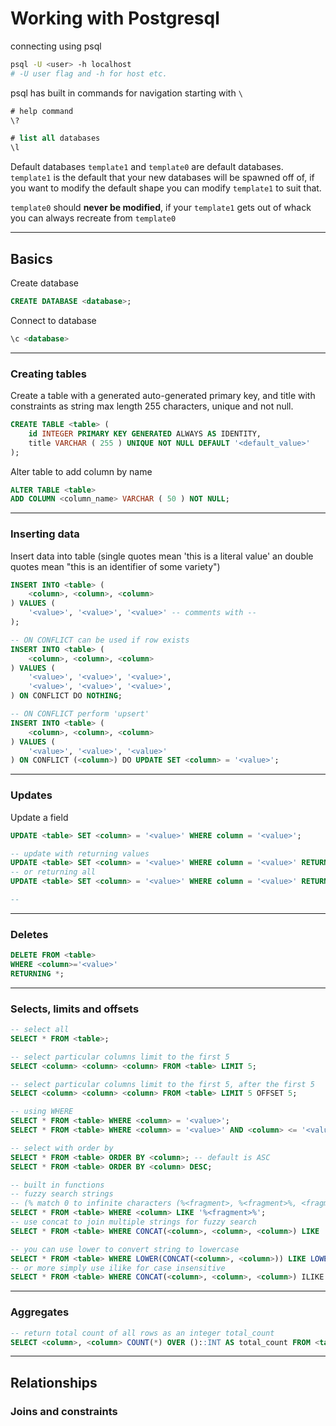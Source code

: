 # Working with Postgresql

connecting using psql

```sh
psql -U <user> -h localhost
# -U user flag and -h for host etc.
```

psql has built in commands for navigation starting with `\`

```sql
# help command
\?

# list all databases
\l
```

Default databases `template1` and `template0` are default databases. `template1` is the default that your new databases will be spawned off of, if you want to modify the default shape you can modify `template1` to suit that.

`template0` should **never be modified**, if your `template1` gets out of whack you can always recreate from `template0`

---

## Basics

Create database

```sql
CREATE DATABASE <database>;
```

Connect to database

```sql
\c <database>
```

---

### Creating tables

Create a table with a generated auto-generated primary key, and title with constraints as string max length 255 characters, unique and not null.

```sql
CREATE TABLE <table> (
    id INTEGER PRIMARY KEY GENERATED ALWAYS AS IDENTITY,
    title VARCHAR ( 255 ) UNIQUE NOT NULL DEFAULT '<default_value>'
);
```

Alter table to add column by name

```sql
ALTER TABLE <table>
ADD COLUMN <column_name> VARCHAR ( 50 ) NOT NULL;
```

---

### Inserting data

Insert data into table (single quotes mean 'this is a literal value' an double quotes mean "this is an identifier of some variety")

```sql
INSERT INTO <table> (
    <column>, <column>, <column>
) VALUES (
    '<value>', '<value>', '<value>' -- comments with --
);

-- ON CONFLICT can be used if row exists
INSERT INTO <table> (
    <column>, <column>, <column>
) VALUES (
    '<value>', '<value>', '<value>',
    '<value>', '<value>', '<value>',
) ON CONFLICT DO NOTHING;

-- ON CONFLICT perform 'upsert'
INSERT INTO <table> (
    <column>, <column>, <column>
) VALUES (
    '<value>', '<value>', '<value>'
) ON CONFLICT (<column>) DO UPDATE SET <column> = '<value>';
```

---

### Updates

Update a field

```sql
UPDATE <table> SET <column> = '<value>' WHERE column = '<value>';

-- update with returning values
UPDATE <table> SET <column> = '<value>' WHERE column = '<value>' RETURNING <column>, <column>, <column>;
-- or returning all
UPDATE <table> SET <column> = '<value>' WHERE column = '<value>' RETURNING *;

--
```

---

### Deletes

```sql
DELETE FROM <table>
WHERE <column>='<value>'
RETURNING *;
```

---

### Selects, limits and offsets

```sql
-- select all
SELECT * FROM <table>;

-- select particular columns limit to the first 5
SELECT <column> <column> <column> FROM <table> LIMIT 5;

-- select particular columns limit to the first 5, after the first 5
SELECT <column> <column> <column> FROM <table> LIMIT 5 OFFSET 5;

-- using WHERE
SELECT * FROM <table> WHERE <column> = '<value>';
SELECT * FROM <table> WHERE <column> = '<value>' AND <column> <= '<value>' OR <column >;

-- select with order by
SELECT * FROM <table> ORDER BY <column>; -- default is ASC
SELECT * FROM <table> ORDER BY <column> DESC;

-- built in functions
-- fuzzy search strings
-- (% match 0 to infinite characters (%<fragment>, %<fragment>%, <fragment>%, <fra%ent>))
SELECT * FROM <table> WHERE <column> LIKE '%<fragment>%';
-- use concat to join multiple strings for fuzzy search
SELECT * FROM <table> WHERE CONCAT(<column>, <column>, <column>) LIKE '%<fragment>%';

-- you can use lower to convert string to lowercase
SELECT * FROM <table> WHERE LOWER(CONCAT(<column>, <column>)) LIKE LOWER('%<fragment>%');
-- or more simply use ilike for case insensitive
SELECT * FROM <table> WHERE CONCAT(<column>, <column>, <column>) ILIKE '%<fragment>%';
```

---

### Aggregates

```sql
-- return total count of all rows as an integer total_count
SELECT <column>, <column> COUNT(*) OVER ()::INT AS total_count FROM <table>;
```

---

## Relationships

### Joins and constraints
